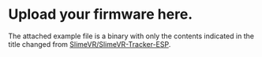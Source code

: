 # Upload your firmware here.

The attached example file is a binary with only the contents indicated in the title changed from [SlimeVR/SlimeVR-Tracker-ESP](https://github.com/SlimeVR/SlimeVR-Tracker-ESP).
